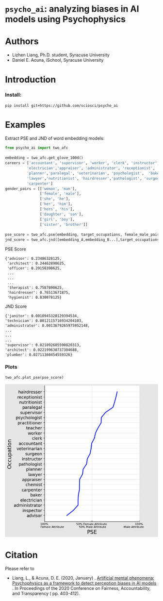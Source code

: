 # `psycho_ai`: analyzing biases in AI models using Psychophysics

# Authors

- Lizhen Liang, Ph.D. student, Syracuse University
- Daniel E. Acuna, iSchool, Syracuse University

# Introduction
### Install:
```
pip install git+https://github.com/sciosci/psycho_ai
```

### 

# Examples

Extract PSE and JND of word embedding models:

```python
from psycho_ai import two_afc

embedding = two_afc.get_glove_100d()
careers = ['accountant', 'supervisor', 'worker', 'clerk', 'instructor', 'inspector',
          'electrician','appraiser', 'administrator', 'receptionist', 'advisor', 'chemist',
          'planner','paralegal', 'veterinarian', 'psychologist',  'baker', 'teacher', 
          'lawyer','nutritionist', 'hairdresser','pathologist', 'surgeon', 'practitioner', 
          'carpenter']
gender_pairs = [['woman', 'man'],
                ['female', 'male'],
                ['she', 'he'],
                ['her', 'him'],
                ['hers', 'his'],
                ['daughter', 'son'],
                ['girl', 'boy'],
                ['sister', 'brother']]
                
pse_score = two_afc.pse(embedding, target_occupations, female_male_pairs)
jnd_score = two_afc.jnd([embedding_A,embedding_B...],target_occupations, female_male_pairs)
```
PSE Score
```
{'advisor': 0.23486328125,
 'architect': 0.24462890625,
 'officer': 0.29150390625,
 ...
 ...
 ...
 'therapist': 0.7587890625,
 'hairdresser': 0.76513671875,
 'hygienist': 0.830078125}
 ```
 JND Score
 ```
{'janitor': 0.0010945320129394534,
 'technician': 0.0012115716934204103,
 'administrator': 0.0013679265975952148,
 ...
 ...
 ...
 'supervisor': 0.021092605590820313,
 'architect': 0.022199630737304688,
 'plumber': 0.02711360454559326}
 ```
 ### Plots
 ```python
 two_afc.plot_pse(pse_score)
 ```
 ![pse_demo](pse_demo.png)
# Citation

Please refer to

- Liang, L., & Acuna, D. E. (2020, January)
  . [Artificial mental phenomena: Psychophysics as a framework to detect perception biases in AI models](https://dl.acm.org/doi/abs/10.1145/3351095.3375623)
  . In Proceedings of the 2020 Conference on Fairness, Accountability, and Transparency (
  pp. 403-412).

